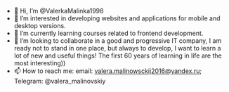 - 👋 Hi, I’m @ValerkaMalinka1998
- 👀 I’m interested in developing websites and applications for mobile and desktop versions.
- 🌱 I’m currently learning courses related to frontend development.
- 💞️ I’m looking to collaborate  in a good and progressive IT company, I am ready not to stand in one place, but always to develop, I want to learn a lot of new and useful things! The first 60 years of learning in life are the most interesting))
- 📫 How to reach me: email: valera.malinowsckij2016@yandex.ru; Telegram: @valera_malinovskiy

<!---
ValerkaMalinka1998/ValerkaMalinka1998 is a ✨ special ✨ repository because its `README.md` (this file) appears on your GitHub profile.
You can click the Preview link to take a look at your changes.
--->
